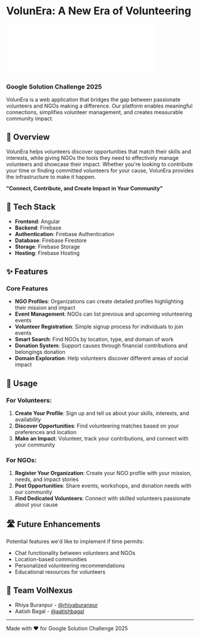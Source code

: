 # VolunEra: A New Era of Volunteering

<img src="./src/assets/images/volunera-text-logo-white.svg" width="400" alt="VolunEra Logo">

### Google Solution Challenge 2025

VolunEra is a web application that bridges the gap between passionate volunteers and NGOs making a difference. Our platform enables meaningful connections, simplifies volunteer management, and creates measurable community impact.

## 🌟 Overview

VolunEra helps volunteers discover opportunities that match their skills and interests, while giving NGOs the tools they need to effectively manage volunteers and showcase their impact. Whether you're looking to contribute your time or finding committed volunteers for your cause, VolunEra provides the infrastructure to make it happen.

**"Connect, Contribute, and Create Impact in Your Community"**

## 🔧 Tech Stack

- **Frontend**: Angular
- **Backend**: Firebase
- **Authentication**: Firebase Authentication
- **Database**: Firebase Firestore
- **Storage**: Firebase Storage
- **Hosting**: Firebase Hosting

## ✨ Features

### Core Features
- **NGO Profiles**: Organizations can create detailed profiles highlighting their mission and impact
- **Event Management**: NGOs can list previous and upcoming volunteering events
- **Volunteer Registration**: Simple signup process for individuals to join events
- **Smart Search**: Find NGOs by location, type, and domain of work
- **Donation System**: Support causes through financial contributions and belongings donation
- **Domain Exploration**: Help volunteers discover different areas of social impact

## 📱 Usage

### For Volunteers:
1. **Create Your Profile**: Sign up and tell us about your skills, interests, and availability
2. **Discover Opportunities**: Find volunteering matches based on your preferences and location
3. **Make an Impact**: Volunteer, track your contributions, and connect with your community

### For NGOs:
1. **Register Your Organization**: Create your NGO profile with your mission, needs, and impact stories
2. **Post Opportunities**: Share events, workshops, and donation needs with our community
3. **Find Dedicated Volunteers**: Connect with skilled volunteers passionate about your cause

## 🛣️ Future Enhancements

Potential features we'd like to implement if time permits:
- Chat functionality between volunteers and NGOs
- Location-based communities
- Personalized volunteering recommendations
- Educational resources for volunteers

## 👥 Team VolNexus

- Rhiya Buranpur - [@rhiyaburanpur](https://github.com/rhiyaburanpur)
- Aatish Bagal - [@aatishbagal](https://github.com/aatishbagal)

---

Made with ❤️ for Google Solution Challenge 2025
